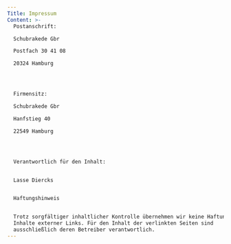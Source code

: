 ```yaml
---
Title: Impressum
Content: >-
  Postanschrift:

  Schubrakede Gbr

  Postfach 30 41 08

  20324 Hamburg




  Firmensitz:

  Schubrakede Gbr

  Hanfstieg 40

  22549 Hamburg




  Verantwortlich für den Inhalt: 


  Lasse Diercks


  Haftungshinweis


  Trotz sorgfältiger inhaltlicher Kontrolle übernehmen wir keine Haftung für die
  Inhalte externer Links. Für den Inhalt der verlinkten Seiten sind
  ausschließlich deren Betreiber verantwortlich.
---
```


